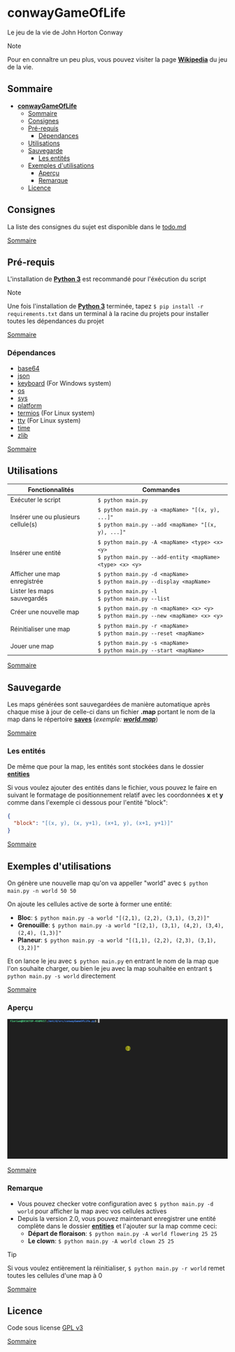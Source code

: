 # **conwayGameOfLife**

Le jeu de la vie de John Horton Conway

> [!Note]
> Pour en connaître un peu plus, vous pouvez visiter la page **[Wikipedia](https://en.wikipedia.org/wiki/Conway%27s_Game_of_Life)** du jeu de la vie.

## Sommaire

- [**conwayGameOfLife**](#conwaygameoflife)
  - [Sommaire](#sommaire)
  - [Consignes](#consignes)
  - [Pré-requis](#pré-requis)
    - [Dépendances](#dépendances)
  - [Utilisations](#utilisations)
  - [Sauvegarde](#sauvegarde)
    - [Les entités](#les-entités)
  - [Exemples d'utilisations](#exemples-dutilisations)
    - [Aperçu](#aperçu)
    - [Remarque](#remarque)
  - [Licence](#licence)

## Consignes

La liste des consignes du sujet est disponible dans le [todo.md](todo.md)

[Sommaire](#sommaire)

## Pré-requis

L'installation de **[Python 3](https://www.python.org/downloads/)** est recommandé pour l'éxécution du script

> [!Note]
> Une fois l'installation de **[Python 3](https://www.python.org/downloads/)** terminée, tapez `$ pip install -r requirements.txt` dans un terminal à la racine du projets pour installer toutes les dépendances du projet

[Sommaire](#sommaire)

### Dépendances

- [base64](https://docs.python.org/3/library/base64.html)
- [json](https://docs.python.org/3/library/json.html)
- [keyboard](https://pypi.org/project/keyboard/) (For Windows system)
- [os](https://docs.python.org/3/library/os.html)
- [sys](https://docs.python.org/3/library/sys.html)
- [platform](https://docs.python.org/3/library/platform.html)
- [termios](https://docs.python.org/3/library/termios.html) (For Linux system)
- [tty](https://docs.python.org/3/library/tty.html) (For Linux system)
- [time](https://docs.python.org/3/library/time.html)
- [zlib](https://docs.python.org/3/library/zlib.html)

[Sommaire](#sommaire)

## Utilisations

| Fonctionnalités                     | Commandes                                                                                                    |
| ----------------------------------- | ------------------------------------------------------------------------------------------------------------ |
| Exécuter le script                  | `$ python main.py`                                                                                           |
| Insérer une ou plusieurs cellule(s) | `$ python main.py -a <mapName> "[(x, y), ...]"`<br />`$ python main.py --add <mapName> "[(x, y), ...]"`      |
| Insérer une entité                  | `$ python main.py -A <mapName> <type> <x> <y>`<br />`$ python main.py --add-entity <mapName> <type> <x> <y>` |
| Afficher une map enregistrée        | `$ python main.py -d <mapName>`<br />`$ python main.py --display <mapName>`                                  |
| Lister les maps sauvegardés         | `$ python main.py -l`<br />`$ python main.py --list`                                                         |
| Créer une nouvelle map              | `$ python main.py -n <mapName> <x> <y>`<br />`$ python main.py --new <mapName> <x> <y>`                      |
| Réinitialiser une map               | `$ python main.py -r <mapName>`<br />`$ python main.py --reset <mapName>`                                    |
| Jouer une map                       | `$ python main.py -s <mapName>`<br />`$ python main.py --start <mapName>`                                    |

[Sommaire](#sommaire)

## Sauvegarde

Les maps générées sont sauvegardées de manière automatique après chaque mise à jour de celle-ci dans un fichier **.map** portant le nom de la map dans le répertoire **[saves](saves/)** (_exemple: **[world.map](saves/world.map)**_)

[Sommaire](#sommaire)

### Les entités

De même que pour la map, les entités sont stockées dans le dossier **[entities](entities/)**

Si vous voulez ajouter des entités dans le fichier, vous pouvez le faire en suivant le formatage de positionnement relatif avec les coordonnées **x** et **y** comme dans l'exemple ci dessous pour l'entité "block":

```json
{
  "block": "[(x, y), (x, y+1), (x+1, y), (x+1, y+1)]"
}
```

[Sommaire](#sommaire)

## Exemples d'utilisations

On génère une nouvelle map qu'on va appeller "world" avec `$ python main.py -n world 50 50`

On ajoute les cellules active de sorte à former une entité:

- **Bloc**: `$ python main.py -a world "[(2,1), (2,2), (3,1), (3,2)]"`
- **Grenouille**: `$ python main.py -a world "[(2,1), (3,1), (4,2), (3,4), (2,4), (1,3)]"`
- **Planeur**: `$ python main.py -a world "[(1,1), (2,2), (2,3), (3,1), (3,2)]"`

Et on lance le jeu avec `$ python main.py` en entrant le nom de la map que l'on souhaite charger, ou bien le jeu avec la map souhaitée en entrant `$ python main.py -s world` directement

[Sommaire](#sommaire)

### Aperçu

![aperçu](preview.gif)

[Sommaire](#sommaire)

### Remarque

- Vous pouvez checker votre configuration avec `$ python main.py -d world` pour afficher la map avec vos cellules actives
- Depuis la version 2.0, vous pouvez maintenant enregistrer une entité complète dans le dossier **[entities](entities)** et l'ajouter sur la map comme ceci:
  - **Départ de floraison**: `$ python main.py -A world flowering 25 25`
  - **Le clown**: `$ python main.py -A world clown 25 25`

> [!Tip]
> Si vous voulez entièrement la réinitialiser, `$ python main.py -r world` remet toutes les cellules d'une map à 0

[Sommaire](#sommaire)

## Licence

Code sous license [GPL v3](LICENSE)

[Sommaire](#sommaire)
